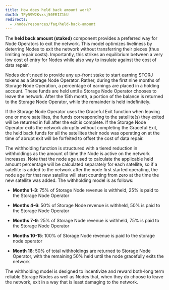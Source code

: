 ```yaml
---
title: How does held back amount work?
docId: TPy59W2Kvxsj50ERIZ1hU
redirects:
  - /node/resources/faq/held-back-amount
---
```


The **held back amount (staked)** component provides a preferred way for Node Operators to exit the network. This model optimizes liveliness by deterring Nodes to exit the network without transferring their pieces (thus limiting repair costs). Importantly, this strikes an equilibrium between a very low cost of entry for Nodes while also way to insulate against the cost of data repair.

Nodes don't need to provide any up-front stake to start earning STORJ tokens as a Storage Node Operator. Rather, during the first nine months of Storage Node Operation, a percentage of earnings are placed in a holding account. These funds are held until a Storage Node Operator chooses to leave the network. After the 15th month, a portion of the balance is returned to the Storage Node Operator, while the remainder is held indefinitely.

If the Storage Node Operator uses the Graceful Exit function when leaving one or more satellites, the funds corresponding to the satellite(s) they exited will be returned in full after the exit is complete. If the Storage Node Operator exits the network abruptly without completing the Graceful Exit, the held back funds for all the satellites their node was operating on at the time of abrupt exit will be forfeited to offset the cost of data repair.

The withholding function is structured with a tiered reduction in withholdings as the amount of time the Node is active on the network increases. Note that the node age used to calculate the applicable held amount percentage will be calculated separately for each satellite, so if a satellite is added to the network after the node first started operating, the node age for that new satellite will start counting from zero at the time the new satellite was added. The withholding model is as follows:

- **Months 1-3**: 75% of Storage Node revenue is withheld, 25% is paid to the Storage Node Operator

- **Months 4-6**: 50% of Storage Node revenue is withheld, 50% is paid to the Storage Node Operator

- **Months 7-9**: 25% of Storage Node revenue is withheld, 75% is paid to the Storage Node Operator

- **Months 10-15**: 100% of Storage Node revenue is paid to the storage node operator

- **Month 16**: 50% of total withholdings are returned to Storage Node Operator, with the remaining 50% held until the node gracefully exits the network

The withholding model is designed to incentivize and reward both-long term reliable Storage Nodes as well as Nodes that, when they do choose to leave the network, exit in a way that is least damaging to the network.
